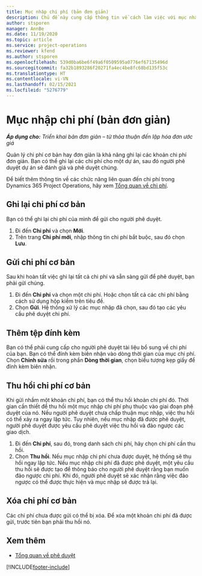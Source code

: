 ```yaml
---
title: Mục nhập chi phí (bản đơn giản)
description: Chủ đề này cung cấp thông tin về cách làm việc với mục nhập chi phí trong một triển khai bản đơn giản.
author: stsporen
manager: AnnBe
ms.date: 11/19/2020
ms.topic: article
ms.service: project-operations
ms.reviewer: kfend
ms.author: stsporen
ms.openlocfilehash: 539d0ba6be6f49a6f0509595a0776ef67135496d
ms.sourcegitcommit: fa32b1893286f20271fa4ec4be8fc68bd135f53c
ms.translationtype: HT
ms.contentlocale: vi-VN
ms.lasthandoff: 02/15/2021
ms.locfileid: "5276779"
---
```

# <a name="expense-entry-lite"></a>Mục nhập chi phí (bản đơn giản)

_**Áp dụng cho:** Triển khai bản đơn giản – từ thỏa thuận đến lập hóa đơn ước giá_

Quản lý chi phí cơ bản hay đơn giản là khả năng ghi lại các khoản chi phí đơn giản. Bạn có thể ghi lại các chi phí cho một dự án, sau đó người phê duyệt dự án sẽ đánh giá và phê duyệt chúng.

Để biết thêm thông tin về các chức năng liên quan đến chi phí trong Dynamics 365 Project Operations, hãy xem [Tổng quan về chi phí](expense-overview.md).

## <a name="capture-a-basic-expense"></a>Ghi lại chi phí cơ bản

Bạn có thể ghi lại chi phí của mình để gửi cho người phê duyệt.

1. Đi đến **Chi phí** và chọn **Mới**.
2. Trên trang **Chi phí mới**, nhập thông tin chi phí bắt buộc, sau đó chọn **Lưu**.

## <a name="submit-a-basic-expense"></a>Gửi chi phí cơ bản

Sau khi hoàn tất việc ghi lại tất cả chi phí và sẵn sàng gửi để phê duyệt, bạn phải gửi chúng.

1. Đi đến **Chi phí** và chọn một chi phí. Hoặc chọn tất cả các chi phí bằng cách sử dụng hộp kiểm trên tiêu đề.
2. Chọn **Gửi**. Hệ thống xử lý các mục nhập đã chọn, sau đó tạo các yêu cầu phê duyệt chi phí.

## <a name="add-an-attachment"></a>Thêm tệp đính kèm

Bạn có thể phải cung cấp cho người phê duyệt tài liệu bổ sung về chi phí của bạn. Bạn có thể đính kèm biên nhận vào dòng thời gian của mục chi phí. Chọn **Chỉnh sửa** rồi trong phần **Dòng thời gian**, chọn biểu tượng kẹp giấy để đính kèm biên nhận.

## <a name="recall-a-basic-expense"></a>Thu hồi chi phí cơ bản

Khi gửi nhầm một khoản chi phí, bạn có thể thu hồi khoản chi phí đó. Thời gian cần thiết để thu hồi một mục nhập chi phí phụ thuộc vào giai đoạn phê duyệt của nó.  Nếu người phê duyệt chưa chấp thuận mục nhập, việc thu hồi có thể xảy ra ngay lập tức. Tuy nhiên, nếu mục nhập đã được phê duyệt, người phê duyệt được yêu cầu phê duyệt việc thu hồi và đảo ngược các giao dịch.

1. Đi đến **Chi phí**, sau đó, trong danh sách chi phí, hãy chọn chi phí cần thu hồi.
2. Chọn **Thu hồi**. Nếu mục nhập chi phí chưa được duyệt, hệ thống sẽ thu hồi ngay lập tức. Nếu mục nhập chi phí đã được phê duyệt, một yêu cầu thu hồi sẽ được tạo để thông báo cho người phê duyệt rằng bạn muốn đảo ngược chi phí. Khi đó, người phê duyệt sẽ xác nhận rằng việc đảo ngược có thể được thực hiện và mục nhập sẽ được trả lại.

## <a name="delete-a-basic-expense"></a>Xóa chi phí cơ bản

Các chi phí chưa được gửi có thể bị xóa. Để xóa một khoản chi phí đã được gửi, trước tiên bạn phải thu hồi nó.

## <a name="see-also"></a>Xem thêm

- [Tổng quan về phê duyệt](../approvals/approvals-overview.md)


[!INCLUDE[footer-include](../includes/footer-banner.md)]